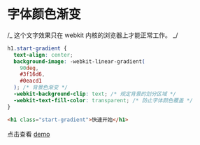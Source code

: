 # 字体颜色渐变

/_ 这个文字效果只在 webkit 内核的浏览器上才能正常工作。 _/

```css
h1.start-gradient {
  text-align: center;
  background-image: -webkit-linear-gradient(
    90deg,
    #3f16d6,
    #0eacd1
  ); /* 背景色渐变 */
  -webkit-background-clip: text; /* 规定背景的划分区域 */
  -webkit-text-fill-color: transparent; /* 防止字体颜色覆盖 */
}
```

```HTML
<h1 class="start-gradient">快速开始</h1>
```

点击查看 [demo](https://codepen.io/luoyunlai/full/QPvQgd)

